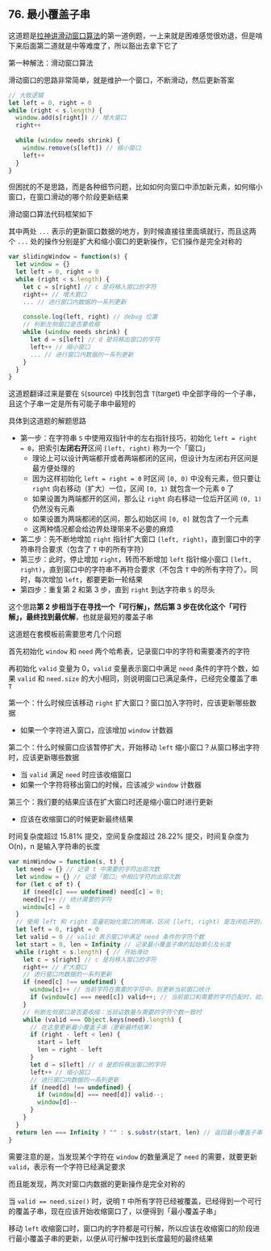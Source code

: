 ## 76. 最小覆盖子串

这道题是[拉神讲滑动窗口算法](https://labuladong.gitee.io/algo/1/12/)的第一道例题，一上来就是困难感觉很劝退，但是啃下来后面第二道就是中等难度了，所以豁出去拿下它了

第一种解法：滑动窗口算法

滑动窗口的思路非常简单，就是维护一个窗口，不断滑动，然后更新答案

```js
// 大致逻辑
let left = 0, right = 0
while (right < s.length) {
  window.add(s[right]) // 增大窗口
  right++
  
  while (window needs shrink) {
    window.remove(s[left]) // 缩小窗口
    left++
  }
}
```

但困扰的不是思路，而是各种细节问题，比如如何向窗口中添加新元素，如何缩小窗口，在窗口滑动的哪个阶段更新结果

滑动窗口算法代码框架如下

其中两处 `...` 表示的更新窗口数据的地方，到时候直接往里面填就行，而且这两个 `...` 处的操作分别是扩大和缩小窗口的更新操作，它们操作是完全对称的

```js
var slidingWindow = function(s) {
  let window = {}
  let left = 0, right = 0
  while (right < s.length) {
    let c = s[right] // c 是将移入窗口的字符
    right++ // 增大窗口
    ... // 进行窗口内数据的一系列更新
    
    console.log(left, right) // debug 位置
    // 判断左侧窗口是否要收缩
    while (window needs shrink) {
      let d = s[left] // d 是将移出窗口的字符
      left++ // 缩小窗口
      ... // 进行窗口内数据的一系列更新
    }
  }
}
```

这道题翻译过来是要在 `S`(source) 中找到包含 `T`(target) 中全部字母的一个子串，且这个子串一定是所有可能子串中最短的

具体到这道题的解题思路

* 第一步：在字符串 `S` 中使用双指针中的左右指针技巧，初始化 `left = right = 0`，把索引**左闭右开**区间 `[left, right)` 称为一个「窗口」
  * 理论上可以设计两端都开或者两端都闭的区间，但设计为左闭右开区间是最方便处理的
  * 因为这样初始化 `left = right = 0` 时区间 `[0, 0)` 中没有元素，但只要让 `right` 向右移动（扩大）一位，区间 `[0, 1)` 就包含一个元素 `0` 了
  * 如果设置为两端都开的区间，那么让 `right` 向右移动一位后开区间 `(0, 1)` 仍然没有元素
  * 如果设置为两端都闭的区间，那么初始区间 `[0, 0]` 就包含了一个元素
  * 这两种情况都会给边界处理带来不必要的麻烦
* 第二步：先不断地增加 `right` 指针扩大窗口 `[left, right)`，直到窗口中的字符串符合要求（包含了 `T` 中的所有字符）
* 第三步：此时，停止增加 `right`，转而不断增加 `left` 指针缩小窗口 `[left, right)`，直到窗口中的字符串不再符合要求（不包含 `T` 中的所有字符了）。同时，每次增加 `left`，都要更新一轮结果
* 第四步：重复第 2 和第 3 步，直到 `right` 到达字符串 `S` 的尽头

这个思路**第 2 步相当于在寻找一个「可行解」，然后第 3 步在优化这个「可行解」，最终找到最优解**，也就是最短的覆盖子串

这道题在套模板前需要思考几个问题

首先初始化 `window` 和 `need` 两个哈希表，记录窗口中的字符和需要凑齐的字符

再初始化 `valid` 变量为 0，`valid` 变量表示窗口中满足 `need` 条件的字符个数，如果 `valid` 和 `need.size` 的大小相同，则说明窗口已满足条件，已经完全覆盖了串 `T`

第一个：什么时候应该移动 `right` 扩大窗口？窗口加入字符时，应该更新哪些数据

* 如果一个字符进入窗口，应该增加 `window` 计数器

第二个：什么时候窗口应该暂停扩大，开始移动 `left` 缩小窗口？从窗口移出字符时，应该更新哪些数据

* 当 `valid` 满足 `need` 时应该收缩窗口
* 如果一个字符将移出窗口的时候，应该减少 `window` 计数器

第三个：我们要的结果应该在扩大窗口时还是缩小窗口时进行更新

* 应该在收缩窗口的时候更新最终结果

时间复杂度超过 15.81% 提交，空间复杂度超过 28.22% 提交，时间复杂度为 O(n)，n 是输入字符串的长度

```js
var minWindow = function(s, t) {
  let need = {} // 记录 t 中需要的字符出现次数
  let window = {} // 记录「窗口」中相应字符的出现次数
  for (let c of t) {
    if (need[c] === undefined) need[c] = 0;
    need[c]++ // 统计需要的字符
    window[c] = 0
  }
  // 使用 left 和 right 变量初始化窗口的两端，区间 [left, right) 是左闭右开的，初始情况窗口没有任何元素
  let left = 0, right = 0
  let valid = 0 // valid 表示窗口中满足 need 条件的字符个数
  let start = 0, len = Infinity // 记录最小覆盖子串的起始索引及长度
  while (right < s.length) { // 开始滑动
    let c = s[right] // c 是将移入窗口的字符
    right++ // 扩大窗口
    // 进行窗口内数据的一系列更新
    if (need[c] !== undefined) {
      window[c]++ // 当前字符在需要的字符中，则更新当前窗口统计
      if (window[c] === need[c]) valid++; // 当前窗口和需要的字符匹配时，验证数量增加 1
    }
    // 判断左侧窗口是否要收缩：当验证数量与需要的字符个数一致时
    while (valid === Object.keys(need).length) {
      // 在这里更新最小覆盖子串（更新最终结果）
      if (right - left < len) {
        start = left
        len = right - left
      }
      let d = s[left] // d 是即将移出窗口的字符
      left++ // 缩小窗口
      // 进行窗口内数据的一系列更新
      if (need[d] !== undefined) {
        if (window[d] === need[d]) valid--;
        window[d]--
      }
    }
  }
  return len === Infinity ? "" : s.substr(start, len) // 返回最小覆盖子串
}
```

需要注意的是，当发现某个字符在 `window` 的数量满足了 `need` 的需要，就要更新 `valid`，表示有一个字符已经满足要求

而且能发现，两次对窗口内数据的更新操作是完全对称的

当 `valid == need.size()` 时，说明 `T` 中所有字符已经被覆盖，已经得到一个可行的覆盖子串，现在应该开始收缩窗口了，以便得到「最小覆盖子串」

移动 `left` 收缩窗口时，窗口内的字符都是可行解，所以应该在收缩窗口的阶段进行最小覆盖子串的更新，以便从可行解中找到长度最短的最终结果